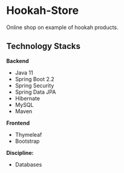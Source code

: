 # Hookah-Store
Online shop on example of hookah products.
## Technology Stacks
**Backend**
  - Java 11
  - Spring Boot 2.2
  - Spring Security
  - Spring Data JPA
  - Hibernate
  - MySQL
  - Maven

**Frontend**
  - Thymeleaf
  - Bootstrap

**Discipline:**
  - Databases
  
